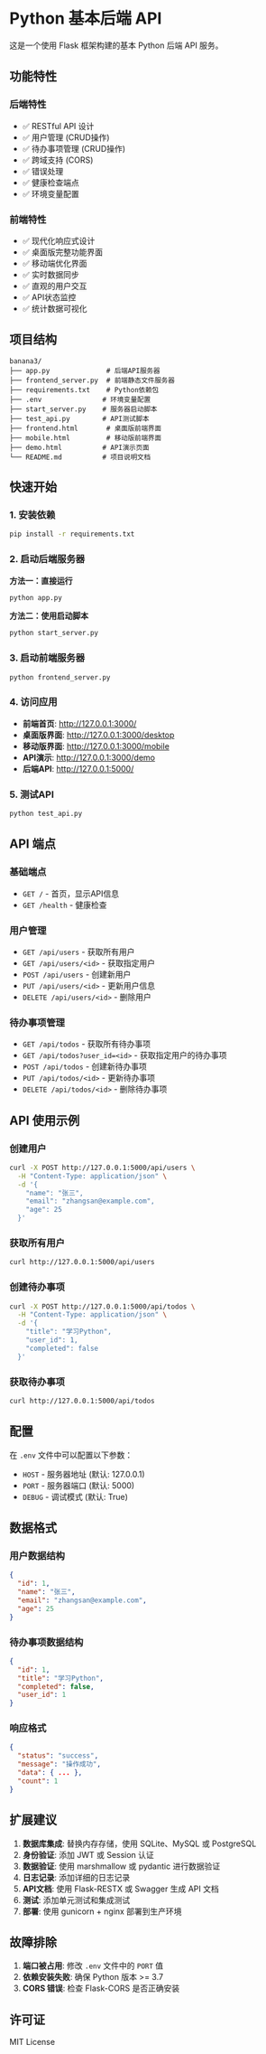 # Python 基本后端 API

这是一个使用 Flask 框架构建的基本 Python 后端 API 服务。

## 功能特性

### 后端特性
- ✅ RESTful API 设计
- ✅ 用户管理 (CRUD操作)
- ✅ 待办事项管理 (CRUD操作)
- ✅ 跨域支持 (CORS)
- ✅ 错误处理
- ✅ 健康检查端点
- ✅ 环境变量配置

### 前端特性
- ✅ 现代化响应式设计
- ✅ 桌面版完整功能界面
- ✅ 移动端优化界面
- ✅ 实时数据同步
- ✅ 直观的用户交互
- ✅ API状态监控
- ✅ 统计数据可视化

## 项目结构

```
banana3/
├── app.py              # 后端API服务器
├── frontend_server.py  # 前端静态文件服务器
├── requirements.txt    # Python依赖包
├── .env               # 环境变量配置
├── start_server.py    # 服务器启动脚本
├── test_api.py        # API测试脚本
├── frontend.html       # 桌面版前端界面
├── mobile.html         # 移动版前端界面
├── demo.html          # API演示页面
└── README.md          # 项目说明文档
```

## 快速开始

### 1. 安装依赖

```bash
pip install -r requirements.txt
```

### 2. 启动后端服务器

**方法一：直接运行**
```bash
python app.py
```

**方法二：使用启动脚本**
```bash
python start_server.py
```

### 3. 启动前端服务器

```bash
python frontend_server.py
```

### 4. 访问应用

- **前端首页**: http://127.0.0.1:3000/
- **桌面版界面**: http://127.0.0.1:3000/desktop
- **移动版界面**: http://127.0.0.1:3000/mobile
- **API演示**: http://127.0.0.1:3000/demo
- **后端API**: http://127.0.0.1:5000/

### 5. 测试API

```bash
python test_api.py
```

## API 端点

### 基础端点

- `GET /` - 首页，显示API信息
- `GET /health` - 健康检查

### 用户管理

- `GET /api/users` - 获取所有用户
- `GET /api/users/<id>` - 获取指定用户
- `POST /api/users` - 创建新用户
- `PUT /api/users/<id>` - 更新用户信息
- `DELETE /api/users/<id>` - 删除用户

### 待办事项管理

- `GET /api/todos` - 获取所有待办事项
- `GET /api/todos?user_id=<id>` - 获取指定用户的待办事项
- `POST /api/todos` - 创建新待办事项
- `PUT /api/todos/<id>` - 更新待办事项
- `DELETE /api/todos/<id>` - 删除待办事项

## API 使用示例

### 创建用户

```bash
curl -X POST http://127.0.0.1:5000/api/users \
  -H "Content-Type: application/json" \
  -d '{
    "name": "张三",
    "email": "zhangsan@example.com",
    "age": 25
  }'
```

### 获取所有用户

```bash
curl http://127.0.0.1:5000/api/users
```

### 创建待办事项

```bash
curl -X POST http://127.0.0.1:5000/api/todos \
  -H "Content-Type: application/json" \
  -d '{
    "title": "学习Python",
    "user_id": 1,
    "completed": false
  }'
```

### 获取待办事项

```bash
curl http://127.0.0.1:5000/api/todos
```

## 配置

在 `.env` 文件中可以配置以下参数：

- `HOST` - 服务器地址 (默认: 127.0.0.1)
- `PORT` - 服务器端口 (默认: 5000)
- `DEBUG` - 调试模式 (默认: True)

## 数据格式

### 用户数据结构

```json
{
  "id": 1,
  "name": "张三",
  "email": "zhangsan@example.com",
  "age": 25
}
```

### 待办事项数据结构

```json
{
  "id": 1,
  "title": "学习Python",
  "completed": false,
  "user_id": 1
}
```

### 响应格式

```json
{
  "status": "success",
  "message": "操作成功",
  "data": { ... },
  "count": 1
}
```

## 扩展建议

1. **数据库集成**: 替换内存存储，使用 SQLite、MySQL 或 PostgreSQL
2. **身份验证**: 添加 JWT 或 Session 认证
3. **数据验证**: 使用 marshmallow 或 pydantic 进行数据验证
4. **日志记录**: 添加详细的日志记录
5. **API文档**: 使用 Flask-RESTX 或 Swagger 生成 API 文档
6. **测试**: 添加单元测试和集成测试
7. **部署**: 使用 gunicorn + nginx 部署到生产环境

## 故障排除

1. **端口被占用**: 修改 `.env` 文件中的 `PORT` 值
2. **依赖安装失败**: 确保 Python 版本 >= 3.7
3. **CORS 错误**: 检查 Flask-CORS 是否正确安装

## 许可证

MIT License

